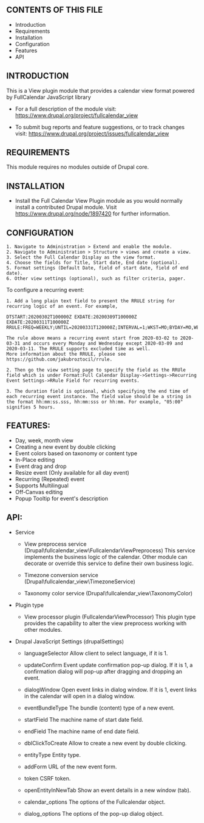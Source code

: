 
CONTENTS OF THIS FILE
---------------------

 * Introduction
 * Requirements
 * Installation
 * Configuration
 * Features
 * API


INTRODUCTION
------------

This is a View plugin module that provides a calendar view format powered by FullCalendar JavaScript library

 * For a full description of the module visit:
   https://www.drupal.org/project/fullcalendar_view

 * To submit bug reports and feature suggestions, or to track changes visit:
   https://www.drupal.org/project/issues/fullcalendar_view


REQUIREMENTS
------------

This module requires no modules outside of Drupal core.


INSTALLATION
------------

 * Install the Full Calendar View Plugin module as you would normally install a
   contributed Drupal module. Visit https://www.drupal.org/node/1897420 for
   further information.


CONFIGURATION
-------------

    1. Navigate to Administration > Extend and enable the module.
    2. Navigate to Administration > Structure > views and create a view.
    3. Select the Full Calendar Display as the view format.
    4. Choose the fields for Title, Start date, End date (optional).
    5. Format settings (Default Date, field of start date, field of end date).
    6. Other view settings (optional), such as filter criteria, pager.

To configure a recurring event:

    1. Add a long plain text field to present the RRULE string for recurring logic of an event. For example,

    DTSTART:20200302T100000Z EXDATE:20200309T100000Z EXDATE:20200311T100000Z RRULE:FREQ=WEEKLY;UNTIL=20200331T120000Z;INTERVAL=1;WKST=MO;BYDAY=MO,WE

    The rule above means a recurring event start from 2020-03-02 to 2020-03-31 and occurs every Monday and Wednesday except 2020-03-09 and 2020-03-11. The RRULE supports excluded time as well.
    More information about the RRULE, please see https://github.com/jakubroztocil/rrule.
    
    2. Then go the view setting page to specify the field as the RRUle field which is under Format:Full Calendar Display->Settings->Recurring Event Settings->RRule Field for recurring events.
    
    3. The duration field is optional, which specifying the end time of each recurring event instance. The field value should be a string in the format hh:mm:ss.sss, hh:mm:sss or hh:mm. For example, "05:00" signifies 5 hours. 

FEATURES:
-------------

 * Day, week, month view
 * Creating a new event by double clicking
 * Event colors based on taxonomy or content type
 * In-Place editing
 * Event drag and drop
 * Resize event (Only available for all day event)
 * Recurring (Repeated) event
 * Supports Multilingual
 * Off-Canvas editing
 * Popup Tooltip for event's description
 
API:
-------------

 * Service
 
 
     * View preprocess service (Drupal\fullcalendar_view\FullcalendarViewPreprocess)
         This service implements the business logic of the calendar. Other module can decorate or override this service to define their own business logic.
     
     
     * Timezone conversion service (Drupal\fullcalendar_view\TimezoneService)
     
     
     * Taxonomy color service (Drupal\fullcalendar_view\TaxonomyColor)
     
     
 
 * Plugin type
 
 
     * View processor plugin (FullcalendarViewProcessor)
         This plugin type provides the capability to alter the view preprocess working with other modules.
         
         
         
 * Drupal JavaScript Settings (drupalSettings)
 
 
     * languageSelector
         Allow client to select language, if it is 1.
         
         
     * updateConfirm 
         Event update confirmation pop-up dialog. If it is 1, a confirmation dialog will pop-up after dragging and dropping an event.
         
     * dialogWindow
         Open event links in dialog window. If it is 1, event links in the calendar will open in a dialog window.
         
     * eventBundleType
         The bundle (content) type of a new event.
         
     * startField
         The machine name of start date field.
         
     * endField
         The machine name of end date field.
         
     * dblClickToCreate
         Allow to create a new event by double clicking.
         
     * entityType
         Entity type.
         
     * addForm
         URL of the new event form.
       
     * token
         CSRF token.
         
     * openEntityInNewTab
         Show an event details in a new window (tab).
         
     * calendar_options
         The options of the Fullcalendar object.
         
     * dialog_options
         The options of the pop-up dialog object.
         

